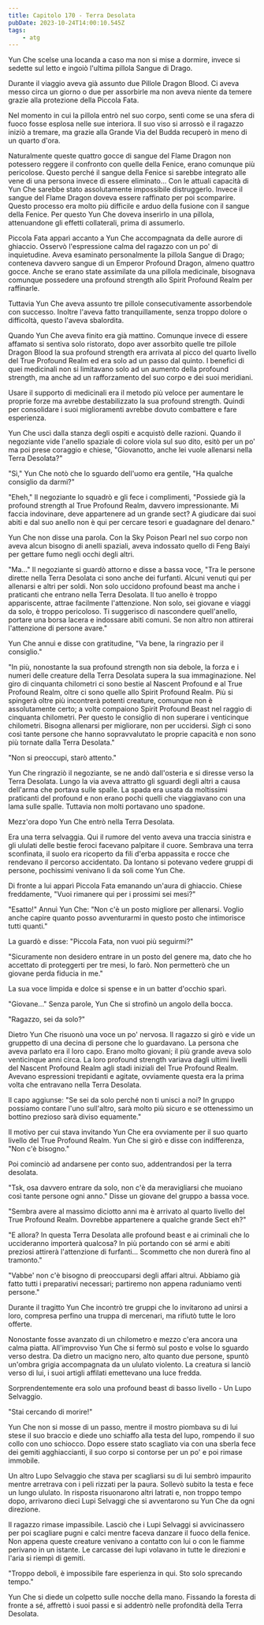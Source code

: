 ```yaml
---
title: Capitolo 170 - Terra Desolata
pubDate: 2023-10-24T14:00:10.545Z
tags:
    - atg
---
```



Yun Che scelse una locanda a caso ma non si mise a dormire, invece si sedette sul letto e ingoiò l'ultima pillola Sangue di Drago.

Durante il viaggio aveva già assunto due Pillole Dragon Blood. Ci aveva messo circa un giorno o due per assorbirle ma non aveva niente da temere grazie alla protezione della Piccola Fata.

Nel momento in cui la pillola entrò nel suo corpo, sentì come se una sfera di fuoco fosse esplosa nelle sue interiora. Il suo viso si arrossò e il ragazzo iniziò a tremare, ma grazie alla Grande Via del Budda recuperò in meno di un quarto d'ora.

Naturalmente queste quattro gocce di sangue del Flame Dragon non potessero reggere il confronto con quelle della Fenice, erano comunque più pericolose. Questo perché il sangue della Fenice si sarebbe integrato alle vene di una persona invece di essere eliminato... Con le attuali capacità di Yun Che sarebbe stato assolutamente impossibile distruggerlo.
Invece il sangue del Flame Dragon doveva essere raffinato per poi scomparire. Questo processo era molto più difficile e arduo della fusione con il sangue della Fenice. Per questo Yun Che doveva inserirlo in una pillola, attenuandone gli effetti collaterali, prima di assumerlo.

Piccola Fata apparì accanto a Yun Che accompagnata da delle aurore di ghiaccio. Osservò l'espressione calma del ragazzo con un po' di inquietudine. Aveva esaminato personalmente la pillola Sangue di Drago; conteneva davvero sangue di un Emperor Profound Dragon, almeno quattro gocce.
Anche se erano state assimilate da una pillola medicinale, bisognava comunque possedere una profound strength allo Spirit Profound Realm per raffinarle.

Tuttavia Yun Che aveva assunto tre pillole consecutivamente assorbendole con successo. Inoltre l'aveva fatto tranquillamente, senza troppo dolore o difficoltà, questo l'aveva sbalordita.

Quando Yun Che aveva finito era già mattino. Comunque invece di essere affamato si sentiva solo ristorato, dopo aver assorbito quelle tre pillole Dragon Blood la sua profound strength era arrivata al picco del quarto livello del True Profound Realm ed era solo ad un passo dal quinto.
I benefici di quei medicinali non si limitavano solo ad un aumento della profound strength, ma anche ad un rafforzamento del suo corpo e dei suoi meridiani.

Usare il supporto di medicinali era il metodo più veloce per aumentare le proprie forze ma avrebbe destabilizzato la sua profound strength. Quindi per consolidare i suoi miglioramenti avrebbe dovuto combattere e fare esperienza.

Yun Che uscì dalla stanza degli ospiti e acquistò delle razioni. Quando il negoziante vide l'anello spaziale di colore viola sul suo dito, esitò per un po' ma poi prese coraggio e chiese, "Giovanotto, anche lei vuole allenarsi nella Terra Desolata?"

"Sì," Yun Che notò che lo sguardo dell'uomo era gentile, "Ha qualche consiglio da darmi?"

"Eheh," Il negoziante lo squadrò e gli fece i complimenti, "Possiede già la profound strength al True Profound Realm, davvero impressionante. Mi faccia indovinare, deve appartenere ad un grande sect? A giudicare dai suoi abiti e dal suo anello non è qui per cercare tesori e guadagnare del denaro."

Yun Che non disse una parola. Con la Sky Poison Pearl nel suo corpo non aveva alcun bisogno di anelli spaziali, aveva indossato quello di Feng Baiyi per gettare fumo negli occhi degli altri.

"Ma..." Il negoziante si guardò attorno e disse a bassa voce, "Tra le persone dirette nella Terra Desolata ci sono anche dei furfanti. Alcuni venuti qui per allenarsi e altri per soldi. Non solo uccidono profound beast ma anche i praticanti che entrano nella Terra Desolata. Il tuo anello è troppo appariscente, attrae facilmente l'attenzione. Non solo, sei giovane e viaggi da solo, è troppo pericoloso. Ti suggerisco di nascondere quell'anello, portare una borsa lacera e indossare abiti comuni. Se non altro non attirerai l'attenzione di persone avare."

Yun Che annuì e disse con gratitudine, "Va bene, la ringrazio per il consiglio."

"In più, nonostante la sua profound strength non sia debole, la forza e i numeri delle creature della Terra Desolata supera la sua immaginazione. Nel giro di cinquanta chilometri ci sono bestie al Nascent Profound e al True Profound Realm, oltre ci sono quelle allo Spirit Profound Realm.
Più si spingerà oltre più incontrerà potenti creature, comunque non è assolutamente certo; a volte compaiono Spirit Profound Beast nel raggio di cinquanta chilometri. Per questo le consiglio di non superare i venticinque chilometri.
Bisogna allenarsi per migliorare, non per uccidersi. *Sigh* ci sono così tante persone che hanno sopravvalutato le proprie capacità e non sono più tornate dalla Terra Desolata."

"Non si preoccupi, starò attento."

Yun Che ringraziò il negoziante, se ne andò dall'osteria e si diresse verso la Terra Desolata. Lungo la via aveva attratto gli sguardi degli altri a causa dell'arma che portava sulle spalle. La spada era usata da moltissimi praticanti del profound e non erano pochi quelli che viaggiavano con una lama sulle spalle. Tuttavia non molti portavano uno spadone.

Mezz'ora dopo Yun Che entrò nella Terra Desolata.

Era una terra selvaggia. Qui il rumore del vento aveva una traccia sinistra e gli ululati delle bestie feroci facevano palpitare il cuore.
Sembrava una terra sconfinata, il suolo era ricoperto da fili d'erba appassita e rocce che rendevano il percorso accidentato. Da lontano si potevano vedere gruppi di persone, pochissimi venivano lì da soli come Yun Che.

Di fronte a lui apparì Piccola Fata emanando un'aura di ghiaccio.
Chiese freddamente, "Vuoi rimanere qui per i prossimi sei mesi?"

"Esatto!" Annuì Yun Che: "Non c'è un posto migliore per allenarsi. Voglio anche capire quanto posso avventurarmi in questo posto che intimorisce tutti quanti."

La guardò e disse: "Piccola Fata, non vuoi più seguirmi?"

"Sicuramente non desidero entrare in un posto del genere ma, dato che ho accettato di proteggerti per tre mesi, lo farò. Non permetterò che un giovane perda fiducia in me."

La sua voce limpida e dolce si spense e in un batter d'occhio sparì.

"Giovane..." Senza parole, Yun Che si strofinò un angolo della bocca.

"Ragazzo, sei da solo?"

Dietro Yun Che risuonò una voce un po' nervosa. Il ragazzo si girò e vide un gruppetto di una decina di persone che lo guardavano. La persona che aveva parlato era il loro capo.
Erano molto giovani; il più grande aveva solo venticinque anni circa. La loro profound strength variava dagli ultimi livelli del Nascent Profound Realm agli stadi iniziali del True Profound Realm.
Avevano espressioni trepidanti e agitate, ovviamente questa era la prima volta che entravano nella Terra Desolata.

Il capo aggiunse: "Se sei da solo perché non ti unisci a noi?
In gruppo possiamo contare l'uno sull'altro, sarà molto più sicuro e se ottenessimo un bottino prezioso sarà diviso equamente."

Il motivo per cui stava invitando Yun Che era ovviamente per il suo quarto livello del True Profound Realm. Yun Che si girò e disse con indifferenza, "Non c'è bisogno."

Poi cominciò ad andarsene per conto suo, addentrandosi per la terra desolata.

"Tsk, osa davvero entrare da solo, non c'è da meravigliarsi che muoiano così tante persone ogni anno." Disse un giovane del gruppo a bassa voce.

"Sembra avere al massimo diciotto anni ma è arrivato al quarto livello del True Profound Realm. Dovrebbe appartenere a qualche grande Sect eh?"

"E allora? In questa Terra Desolata alle profound beast e ai criminali che lo uccideranno importerà qualcosa? In più portando con sé armi e abiti preziosi attirerà l'attenzione di furfanti... Scommetto che non durerà fino al tramonto."

"Vabbe' non c'è bisogno di preoccuparsi degli affari altrui. Abbiamo già fatto tutti i preparativi necessari; partiremo non appena raduniamo venti persone."

Durante il tragitto Yun Che incontrò tre gruppi che lo invitarono ad unirsi a loro, compresa perfino una truppa di mercenari, ma rifiutò tutte le loro offerte.

Nonostante fosse avanzato di un chilometro e mezzo c'era ancora una calma piatta. All'improvviso Yun Che si fermò sul posto e volse lo sguardo verso destra.
Da dietro un macigno nero, alto quanto due persone, spuntò un'ombra grigia accompagnata da un ululato violento. La creatura si lanciò verso di lui, i suoi artigli affilati emettevano una luce fredda.

Sorprendentemente era solo una profound beast di basso livello - Un Lupo Selvaggio.

"Stai cercando di morire!"

Yun Che non si mosse di un passo, mentre il mostro piombava su di lui stese il suo braccio e diede uno schiaffo alla testa del lupo, rompendo il suo collo con uno schiocco. Dopo essere stato scagliato via con una sberla fece dei gemiti agghiaccianti, il suo corpo si contorse per un po' e poi rimase immobile.

Un altro Lupo Selvaggio che stava per scagliarsi su di lui sembrò impaurito mentre arretrava con i peli rizzati per la paura. Sollevò subito la testa e fece un lungo ululato.
In risposta risuonarono altri latrati e, non troppo tempo dopo, arrivarono dieci Lupi Selvaggi che si avventarono su Yun Che da ogni direzione.

Il ragazzo rimase impassibile. Lasciò che i Lupi Selvaggi si avvicinassero per poi scagliare pugni e calci mentre faceva danzare il fuoco della fenice. Non appena queste creature venivano a contatto con lui o con le fiamme perivano in un istante.
Le carcasse dei lupi volavano in tutte le direzioni e l'aria si riempì di gemiti.

"Troppo deboli, è impossibile fare esperienza in qui. Sto solo sprecando tempo."

Yun Che si diede un colpetto sulle nocche della mano. Fissando la foresta di fronte a sé, affrettò i suoi passi e si addentrò nelle profondità della Terra Desolata.



